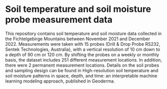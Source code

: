 # Soil temperature and soil moisture probe measurement data
This repository contains soil temperature and soil moisture data collected in the Fichtelgebirge Mountains between November 2021 and December 2022. Measurements were taken with 15 probes (Drill & Drop Probe RS232, Sentek Technologies, Australia), with a vertical resolution of 10 cm down to a depth of 90 cm or 120 cm. By shifting the probes on a weekly or monthly basis, the dataset includes 251 different measurement locations. In addition, there were 2 permanent measurement locations.
Details on the soil probes and sampling design can be found in High-resolution soil temperature and soil moisture patterns in space, depth, and time: an interpretable machine learning modeling approach, published in Geoderma.
